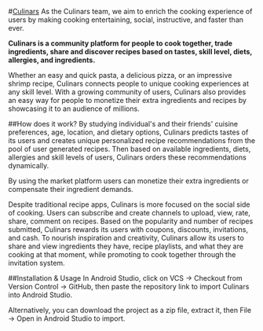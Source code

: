 #[Culinars](http://www.culinarsapp.com)
As the Culinars team, we aim to enrich the cooking experience of users by making cooking entertaining, social, instructive, and faster than ever. 

**Culinars is a community platform for people to cook together, trade ingredients, share and discover recipes based on tastes, skill level, diets, allergies, and ingredients.**

Whether an easy and quick pasta, a delicious pizza, or an impressive shrimp recipe, Culinars connects people to unique cooking experiences at any skill level. ​With a growing community of users, Culinars also provides an easy way for people to monetize their extra ingredients and recipes by showcasing it to an audience of millions.

##How does it work?
By studying individual's and their friends' cuisine preferences, age, location, and dietary options, Culinars predicts tastes of its users and creates unique personalized recipe recommendations from the pool of user generated recipes. Then based on available ingredients, diets, allergies and skill levels of users, Culinars orders these recommendations dynamically.

By using the market platform users can monetize their extra ingredients or compensate their ingredient demands.

Despite traditional recipe apps, Culinars is more focused on the social side of cooking. Users can subscribe and create channels to upload, view, rate, share, comment on recipes. Based on the popularity and number of recipes submitted, Culinars rewards its users with coupons, discounts, invitations, and cash. To nourish inspiration and creativity, Culinars allow its users to share and view ingredients they have, recipe playlists, and what they are cooking at that moment,  while promoting to cook together through the invitation system. 

##Installation & Usage
In Android Studio, click on VCS -> Checkout from Version Control -> GitHub, then paste the repository link to import Culinars into Android Studio.

Alternatively, you can download the project as a zip file, extract it, then File -> Open in Android Studio to import.
